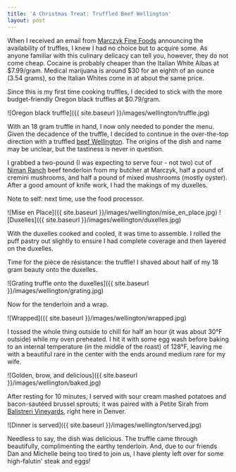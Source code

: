 ```yaml
---
title: 'A Christmas Treat: Truffled Beef Wellington'
layout: post
---
```


When I received an email from [Marczyk Fine Foods][1] announcing the availability of truffles, I knew I had no choice but to acquire some. As anyone familiar with this culinary delicacy can tell you, however, they do not come cheap. Cocaine is probably cheaper than the Italian White Albas at $7.99/gram. Medical marijuana is around $30 for an eighth of an ounce (3.54 grams), so the Italian Whites come in at about the same price.

Since this is my first time cooking truffles, I decided to stick with the more budget-friendly Oregon black truffles at $0.79/gram.

![Oregon black truffle]({{ site.baseurl }}/images/wellington/truffle.jpg)

With an 18 gram truffle in hand, I now only needed to ponder the menu. Given the decadence of the truffle, I decided to continue in the over-the-top direction with a truffled [beef Wellington][2]. The origins of the dish and name may be unclear, but the tastiness is never in question.

I grabbed a two-pound (I was expecting to serve four - not two) cut of [Niman Ranch][3] beef tenderloin from my butcher at Marczyk, half a pound of cremini mushrooms, and half a pound of mixed mushrooms (mostly oyster). After a good amount of knife work, I had the makings of my duxelles.

Note to self: next time, use the food processor.

![Mise en Place]({{ site.baseurl }}/images/wellington/mise_en_place.jpg)
![Duxelles]({{ site.baseurl }}/images/wellington/duxelles.jpg)

With the duxelles cooked and cooled, it was time to assemble. I rolled the puff pastry out slightly to ensure I had complete coverage and then layered on the duxelles.

Time for the pièce de résistance: the truffle! I shaved about half of my 18 gram beauty onto the duxelles.

![Grating truffle onto the duxelles]({{ site.baseurl }}/images/wellington/grating.jpg)

Now for the tenderloin and a wrap.

![Wrapped]({{ site.baseurl }}/images/wellington/wrapped.jpg)

I tossed the whole thing outside to chill for half an hour (it was about 30°F outside) while my oven preheated. I hit it with some egg wash before baking to an internal temperature (in the middle of the roast) of 128°F, leaving me with a beautiful rare in the center with the ends around medium rare for my wife.

![Golden, brow, and delicious]({{ site.baseurl }}/images/wellington/baked.jpg)

After resting for 10 minutes, I served with sour cream mashed potatoes and bacon-sautéed brussel sprouts; it was paired with a Petite Sirah from [Balistreri Vineyards][4], right here in Denver.

![Dinner is served]({{ site.baseurl }}/images/wellington/served.jpg)

Needless to say, the dish was delicious. The truffle came through beautifully, complimenting the earthy tenderloin. And, due to our friends Dan and Michelle being too tired to join us, I have plenty left over for some high-falutin' steak and eggs!

 [1]: http://www.marczykfinefoods.com
 [2]: http://en.wikipedia.org/wiki/Beef_Wellington
 [3]: http://www.nimanranch.com
 [4]: http://www.balistrerivineyards.com/


